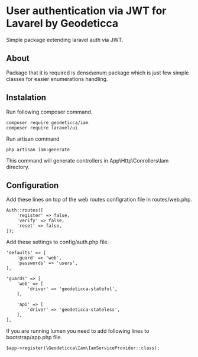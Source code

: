 # User authentication via JWT for Lavarel by Geodeticca

Simple package extending laravel auth via JWT.

## About

Package that it is required is dense\enum package which is just few simple classes for easier enumerations handling.

## Instalation

Run following composer command.
```
composer require geodeticca/iam
composer require laravel/ui
```

Run artisan command
```
php artisan iam:generate
```
This command will generate controllers in App\Http\Conrollers\Iam directory.

## Configuration

Add these lines on top of the web routes configration file in routes/web.php.
```
Auth::routes([
    'register' => false,
    'verify' => false,
    'reset' => false,
]);
```

Add these settings to config/auth.php file.
```
'defaults' => [
    'guard' => 'web',
    'passwords' => 'users',
],

'guards' => [
    'web' => [
        'driver' => 'geodeticca-stateful',
    ],

    'api' => [
        'driver' => 'geodeticca-stateless',
    ],
],
```

If you are running lumen you need to add following lines to bootstrap/app.php file.
```
$app->register(\Geodeticca\Iam\IamServiceProvider::class);
```
